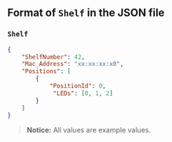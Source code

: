 ## Format of `Shelf` in the JSON file

### `Shelf`

```json
{
    "ShelfNumber": 42,
    "Mac_Address": "xx:xx:xx:x0",
    "Positions": [
        {
            "PositionId": 0,
             "LEDs": [0, 1, 2]
        }
    ]
}
```
>**Notice:** All values are example values.
